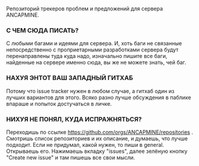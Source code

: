Репозиторий трекеров проблем и предложений для сервера ANCAPMINE.

### С ЧЕМ СЮДА ПИСАТЬ?
С любыми багами и идеями для сервера. И, хоть баги не связанные непосредственно с проприетарными разработками сервера будут перенаправлены туда куда надо, изначально пишите все баги, найденные на сервере именно сюда, вы же не можете знать, чей баг.

### НАХУЯ ЭНТОТ ВАШ ЗАПАДНЫЙ ГИТХАБ
Потому что issue tracker нужен в любом случае, а гитхаб один из лучших вариантов для этого. Всяко разно лучше обсуждения в паблике впараше и попыток достучаться в личке.

### НИХУЯ НЕ ПОНЯЛ, КУДА ИСПРАЖНЯТЬСЯ?
Переходишь по ссылке https://github.com/orgs/ANCAPMINE/repositories . Смотришь список репозиториев и их описание, и думаешь, что лучше подходит. Если не придумал, какой нужен, то пиши в general. Открываешь его. Нажимаешь вкладку "issues", далее зелёную кнопку "Create new issue" и там пишешь все свои мысли. 
